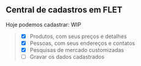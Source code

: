 ## Central de cadastros em FLET

Hoje podemos cadastrar: WIP
>- [x] Produtos, com seus preços e detalhes
>- [x] Pessoas, com seus endereços e contatos
>- [x] Pesquisas de mercado customizadas
>- [ ] Gravar os dados cadastrados
